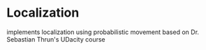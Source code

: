 # Localization
implements localization using probabilistic movement
based on Dr. Sebastian Thrun's UDacity course

